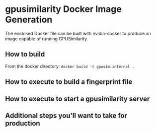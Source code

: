 # gpusimilarity Docker Image Generation

The enclosed Docker file can be built with nvidia-docker to produce an
image capable of running GPUSimilarity.

## How to build
From the docker directory:
```docker build -t gpusim:internal .```

## How to execute to build a fingerprint file

## How to execute to start a gpusimilarity server

## Additional steps you'll want to take for production




